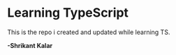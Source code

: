 # Learning TypeScript

This is the repo i created and updated while learning TS.

**-Shrikant Kalar**
